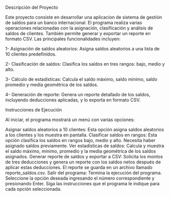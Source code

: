 Descripción del Proyecto

Este proyecto consiste en desarrollar una aplicacion de sistema de gestión de saldos para un banco internacional. El programa realiza varias operaciones relacionadas con la asignación, clasificación y análisis de saldos de clientes. También permite generar y exportar un reporte en formato CSV. Las principales funcionalidades incluyen:

1- Asignación de saldos aleatorios: Asigna saldos aleatorios a una lista de 10 clientes predefinidos.

2- Clasificación de saldos: Clasifica los saldos en tres rangos: bajo, medio y alto.

3- Cálculo de estadísticas: Calcula el saldo máximo, saldo mínimo, saldo promedio y media geométrica de los saldos.

4- Generación de reporte: Genera un reporte detallado de los saldos, incluyendo deducciones aplicadas, y lo exporta en formato CSV.

Instrucciones de Ejecución

Al iniciar, el programa mostrará un menú con varias opciones:

Asignar saldos aleatorios a 10 clientes: Esta opción asigna saldos aleatorios a los clientes y los muestra en pantalla.
Clasificar saldos en rangos: Esta opción clasifica los saldos en rangos bajo, medio y alto. Necesita haber asignado saldos previamente.
Ver estadísticas de saldos: Calcula y muestra el saldo máximo, mínimo, promedio y la media geométrica de los saldos asignados.
Generar reporte de saldos y exportar a CSV: Solicita los montos de tres deducciones y genera un reporte con los saldos netos después de aplicar estas deducciones. El reporte se guarda en un archivo llamado reporte_saldos.csv.
Salir del programa: Termina la ejecución del programa.
Seleccione la opción deseada ingresando el número correspondiente y presionando Enter.
Siga las instrucciones que el programa le indique para cada opción seleccionada.

